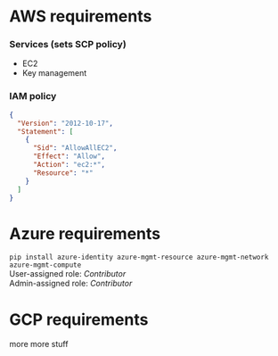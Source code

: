 # AWS requirements
### Services (sets SCP policy)
* EC2
* Key management
### IAM policy
```json
{
  "Version": "2012-10-17",
  "Statement": [
    {
      "Sid": "AllowAllEC2",
      "Effect": "Allow",
      "Action": "ec2:*",
      "Resource": "*"
    }
  ]
}
```

# Azure requirements
`pip install azure-identity azure-mgmt-resource azure-mgmt-network azure-mgmt-compute`  
User-assigned role: _Contributor_  
Admin-assigned role: _Contributor_  

# GCP requirements
more more stuff
